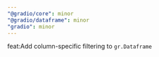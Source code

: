```yaml
---
"@gradio/core": minor
"@gradio/dataframe": minor
"gradio": minor
---
```


feat:Add column-specific filtering to `gr.Dataframe`
